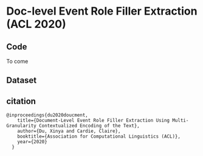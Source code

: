 # Doc-level Event Role Filler Extraction (ACL 2020)

## Code
To come

## Dataset

## citation
```
@inproceedings{du2020doucment,
    title={Document-Level Event Role Filler Extraction Using Multi-Granularity Contextualized Encoding of the Text},
    author={Du, Xinya and Cardie, Claire},
    booktitle={Association for Computational Linguistics (ACL)},
    year={2020}
  }
```
